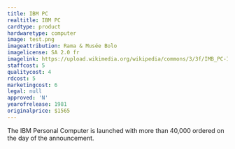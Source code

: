 ```yaml
---
title: IBM PC
realtitle: IBM PC
cardtype: product
hardwaretype: computer
image: test.png
imageattribution: Rama & Musée Bolo 
imagelicense: SA 2.0 fr
imagelink: https://upload.wikimedia.org/wikipedia/commons/3/3f/IMB_PC-IMG_7271.jpg
staffcost: 5
qualitycost: 4
rdcost: 5
marketingcost: 6
legal: null
approved: 'N'
yearofrelease: 1981
originalprice: $1565
---
```


The IBM Personal Computer is launched with more than 40,000 ordered on the day of the announcement.

